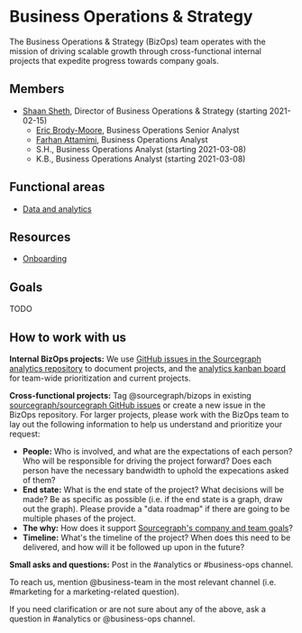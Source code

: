 # Business Operations & Strategy

The Business Operations & Strategy (BizOps) team operates with the mission of driving scalable growth through cross-functional internal projects that expedite progress towards company goals.

## Members

- [Shaan Sheth](../../../../company/team/index.md#shaan-sheth-he-him), Director of Business Operations & Strategy (starting 2021-02-15)
    - [Eric Brody-Moore](../../../../company/team/index.md#eric-brody-moore), Business Operations Senior Analyst
    - [Farhan Attamimi](../../../../company/team/index.md#farhan-attamimi), Business Operations Analyst
    - S.H., Business Operations Analyst (starting 2021-03-08)
    - K.B., Business Operations Analyst (starting 2021-03-08)

## Functional areas

- [Data and analytics](analytics.md)

## Resources

- [Onboarding](onboarding.md)

## Goals

TODO

## How to work with us

**Internal BizOps projects:**  We use [GitHub issues in the Sourcegraph analytics repository](https://github.com/sourcegraph/analytics/issues) to document projects, and the [analytics kanban board](https://github.com/orgs/sourcegraph/projects/63) for team-wide prioritization and current projects.

**Cross-functional projects:** Tag @sourcegraph/bizops in existing [sourcegraph/sourcegraph GitHub issues](https://github.com/sourcegraph/sourcegraph/issues) or create a new issue in the BizOps repository. For larger projects, please work with the BizOps team to lay out the following information to help us understand and prioritize your request:

- **People:** Who is involved, and what are the expectations of each person? Who will be responsible for driving the project forward? Does each person have the necessary bandwidth to uphold the expecations asked of them? 
- **End state:** What is the end state of the project? What decisions will be made? Be as specific as possible (i.e. if the end state is a graph, draw out the graph). Please provide a "data roadmap" if there are going to be multiple phases of the project. 
- **The why:** How does it support [Sourcegraph's company and team goals](../../../company/goals/index.md)?
- **Timeline:** What's the timeline of the project? When does this need to be delivered, and how will it be followed up upon in the future?

**Small asks and questions:** Post in the #analytics or #business-ops channel.

To reach us, mention @business-team in the most relevant channel (i.e. #marketing for a marketing-related question).

If you need clarification or are not sure about any of the above, ask a question in #analytics or @business-ops channel.
